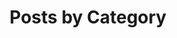 ---
title: "Posts by Category"
layout: categories
permalink: /posts/
author_profile: true
classes: wide
---